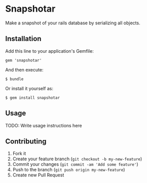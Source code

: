 # Snapshotar

Make a snapshot of your rails database by serializing all objects.

## Installation

Add this line to your application's Gemfile:

    gem 'snapshotar'

And then execute:

    $ bundle

Or install it yourself as:

    $ gem install snapshotar

## Usage

TODO: Write usage instructions here

## Contributing

1. Fork it
2. Create your feature branch (`git checkout -b my-new-feature`)
3. Commit your changes (`git commit -am 'Add some feature'`)
4. Push to the branch (`git push origin my-new-feature`)
5. Create new Pull Request
